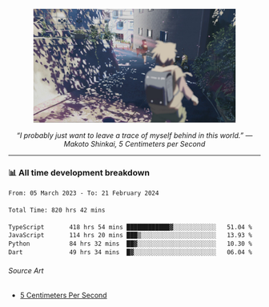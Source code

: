 <p align="center"><img src="asset/header.jpg" width="80%"/></p>
<p align="center"><i>“I probably just want to leave a trace of myself behind in this world.” ― Makoto Shinkai, 5 Centimeters per Second</i></p>

---
<!--
<details>
  <summary>📃 My Resume</summary>

### Education

- 📖 **Computer Science**\
📆 10/2021 - present\
📍 **Thang Long University** - Hoang Mai, Hanoi, Vietnam

### Experience

<img align="right" src="https://img.shields.io/badge/Figma-F24E1E?style=flat&logo=figma&logoColor=white"/>
<img align="right" src="https://img.shields.io/badge/node.js-6DA55F?style=flat&logo=node.js&logoColor=white"/>
<img align="right" src="https://img.shields.io/badge/Next.js-black?style=flat&logo=next.js&logoColor=white"/>
<img align="right" src="https://img.shields.io/badge/TypeScript-007ACC?style=flat&logo=typescript&logoColor=white"/>


- 👨‍💻 **Frontend Web Intern**\
📆 07/2023 - present\
📍 **MQ ICT Solutions** - Hoang Mai, Hanoi, Vietnam
</details> 
-->

### 📊 All time development breakdown

<!--START_SECTION:waka-->

```txt
From: 05 March 2023 - To: 21 February 2024

Total Time: 820 hrs 42 mins

TypeScript       418 hrs 54 mins ████████████▓░░░░░░░░░░░░   51.04 %
JavaScript       114 hrs 20 mins ███▒░░░░░░░░░░░░░░░░░░░░░   13.93 %
Python           84 hrs 32 mins  ██▓░░░░░░░░░░░░░░░░░░░░░░   10.30 %
Dart             49 hrs 34 mins  █▓░░░░░░░░░░░░░░░░░░░░░░░   06.04 %
```

<!--END_SECTION:waka-->

###### Source Art

-  [5 Centimeters Per Second](https://wallhaven.cc/w/nrowq1)

